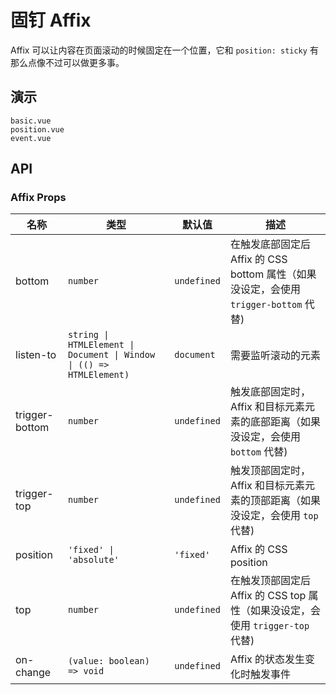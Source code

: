 # 固钉 Affix

Affix 可以让内容在页面滚动的时候固定在一个位置，它和 `position: sticky` 有那么点像不过可以做更多事。

## 演示

```demo
basic.vue
position.vue
event.vue
```

## API

### Affix Props

| 名称 | 类型 | 默认值 | 描述 |
| --- | --- | --- | --- |
| bottom | `number` | `undefined` | 在触发底部固定后 Affix 的 CSS bottom 属性（如果没设定，会使用 `trigger-bottom` 代替) |
| listen-to | `string \| HTMLElement \| Document \| Window \| (() => HTMLElement)` | `document` | 需要监听滚动的元素 |
| trigger-bottom | `number` | `undefined` | 触发底部固定时，Affix 和目标元素元素的底部距离（如果没设定，会使用 `bottom` 代替) |
| trigger-top | `number` | `undefined` | 触发顶部固定时，Affix 和目标元素元素的顶部距离（如果没设定，会使用 `top` 代替) |
| position | `'fixed' \| 'absolute'` | `'fixed'` | Affix 的 CSS position |
| top | `number` | `undefined` | 在触发顶部固定后 Affix 的 CSS top 属性（如果没设定，会使用 `trigger-top` 代替) |
| on-change | `(value: boolean) => void` | `undefined` | Affix 的状态发生变化时触发事件 |
